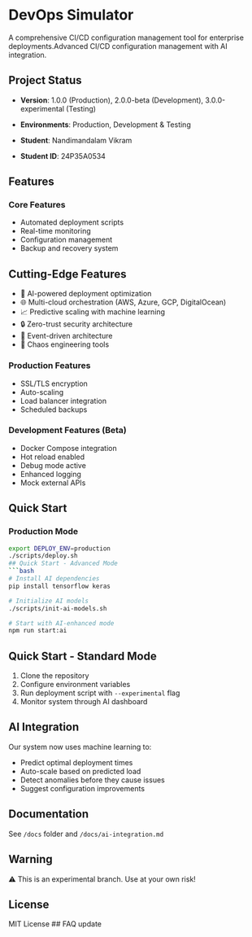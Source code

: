 # DevOps Simulator

A comprehensive CI/CD configuration management tool for enterprise deployments.Advanced CI/CD configuration management with AI integration.

## Project Status
- **Version**: 1.0.0 (Production), 2.0.0-beta (Development), 3.0.0-experimental (Testing)
- **Environments**: Production,  Development & Testing

- **Student**: Nandimandalam Vikram
- **Student ID**: 24P35A0534


## Features

### Core Features
- Automated deployment scripts
- Real-time monitoring
- Configuration management
- Backup and recovery system

## Cutting-Edge Features
- 🤖 AI-powered deployment optimization
- 🌐 Multi-cloud orchestration (AWS, Azure, GCP, DigitalOcean)
- 📈 Predictive scaling with machine learning
- 🔒 Zero-trust security architecture
- 🌊 Event-driven architecture
- 🎯 Chaos engineering tools


### Production Features
- SSL/TLS encryption
- Auto-scaling
- Load balancer integration
- Scheduled backups


### Development Features (Beta)
-  Docker Compose integration
-  Hot reload enabled
-  Debug mode active
-  Enhanced logging
-  Mock external APIs


## Quick Start

### Production Mode
```bash
export DEPLOY_ENV=production
./scripts/deploy.sh
## Quick Start - Advanced Mode
```bash
# Install AI dependencies
pip install tensorflow keras

# Initialize AI models
./scripts/init-ai-models.sh

# Start with AI-enhanced mode
npm run start:ai
```

## Quick Start - Standard Mode
1. Clone the repository
2. Configure environment variables
3. Run deployment script with `--experimental` flag
4. Monitor system through AI dashboard

## AI Integration
Our system now uses machine learning to:
- Predict optimal deployment times
- Auto-scale based on predicted load
- Detect anomalies before they cause issues
- Suggest configuration improvements

## Documentation
See `/docs` folder and `/docs/ai-integration.md`

## Warning
⚠️ This is an experimental branch. Use at your own risk!

## License
MIT License
# #   F A Q  
 u p d a t e  
 